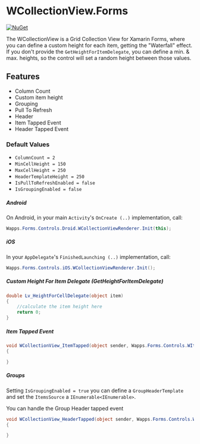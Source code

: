 # WCollectionView.Forms

[![NuGet](https://img.shields.io/nuget/v/WCollectionView.Forms)](https://www.nuget.org/packages/WCollectionView.Forms/)

The WCollectionView is a Grid Collection View for Xamarin Forms, where you can define a custom height for each item,
getting the "Waterfall" effect. If you don't provide the `GetHeightForItemDelegate`, you can define a min. & max. heights, so the control will set a random height between those values.

## Features
* Column Count
* Custom item height
* Grouping
* Pull To Refresh
* Header
* Item Tapped Event
* Header Tapped Event

### Default Values
* `ColumnCount = 2`
* `MinCellHeight = 150`
* `MaxCellHeight = 250`
* `HeaderTemplateHeight = 250`
* `IsPullToRefreshEnabled = false`
* `IsGroupingEnabled = false`

##### Android 

On Android, in your main `Activity`'s `OnCreate (..)` implementation, call:

```csharp
Wapps.Forms.Controls.Droid.WCollectionViewRenderer.Init(this);
```

##### iOS

In your `AppDelegate`'s `FinishedLaunching (..)` implementation, call:

```csharp
Wapps.Forms.Controls.iOS.WCollectionViewRenderer.Init();
```

##### Custom Height For Item Delegate (GetHeightForItemDelegate)
```csharp
double Lv_HeightForCellDelegate(object item)
{
    //calculate the item height here
    return 0;
}
```

##### Item Tapped Event
```csharp
void WCollectionView_ItemTapped(object sender, Wapps.Forms.Controls.WItemTappedEventArgs args)
{

}
```

##### Groups
Setting `IsGroupingEnabled = true` you can define a `GroupHeaderTemplate` and set the `ItemsSource` a `IEnumerable<IEnumerable>`.

You can handle the Group Header tapped event
```csharp
void WCollectionView_HeaderTapped(object sender, Wapps.Forms.Controls.WItemTappedEventArgs args)
{

}
```
